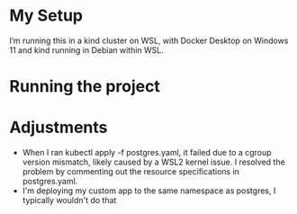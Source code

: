 # My Setup
I’m running this in a kind cluster on WSL, with Docker Desktop on Windows 11 and kind running in Debian within WSL.

# Running the project

# Adjustments
- When I ran kubectl apply -f postgres.yaml, it failed due to a cgroup version mismatch, likely caused by a WSL2 kernel issue. I resolved the problem by commenting out the resource specifications in postgres.yaml.
- I'm deploying my custom app to the same namespace as postgres, I typically wouldn't do that
